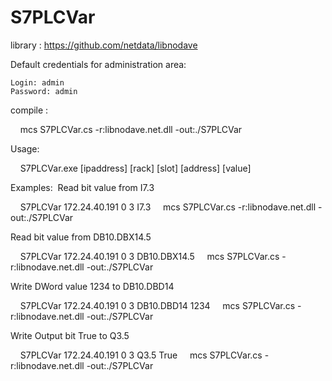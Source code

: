 # S7PLCVar

library : 
https://github.com/netdata/libnodave

Default credentials for administration area:

    Login: admin
    Password: admin

compile :

    mcs S7PLCVar.cs -r:libnodave.net.dll -out:./S7PLCVar

Usage:

    S7PLCVar.exe [ipaddress] [rack] [slot] [address] [value]

Examples: 
Read bit value from I7.3

    S7PLCVar 172.24.40.191 0 3 I7.3
    mcs S7PLCVar.cs -r:libnodave.net.dll -out:./S7PLCVar    

Read bit value from DB10.DBX14.5 

    S7PLCVar 172.24.40.191 0 3 DB10.DBX14.5
    mcs S7PLCVar.cs -r:libnodave.net.dll -out:./S7PLCVar    

Write DWord value 1234 to DB10.DBD14 

    S7PLCVar 172.24.40.191 0 3 DB10.DBD14 1234
    mcs S7PLCVar.cs -r:libnodave.net.dll -out:./S7PLCVar    

Write Output bit True to Q3.5 

    S7PLCVar 172.24.40.191 0 3 Q3.5 True
    mcs S7PLCVar.cs -r:libnodave.net.dll -out:./S7PLCVar
    
